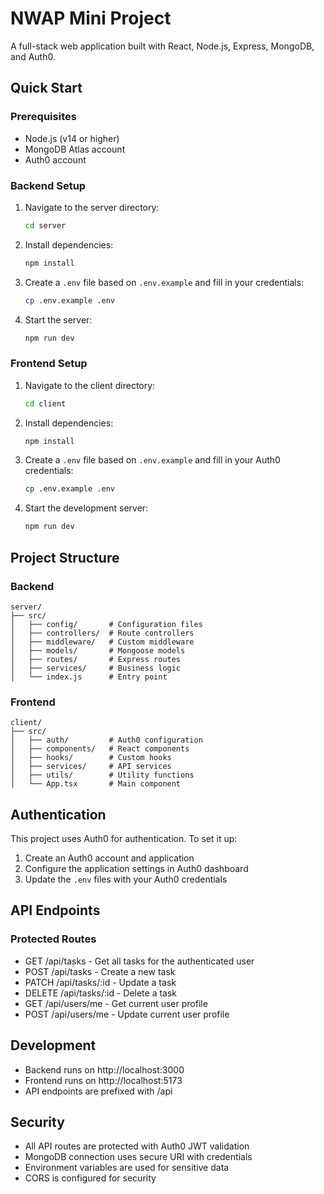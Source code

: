 # NWAP Mini Project

A full-stack web application built with React, Node.js, Express, MongoDB, and Auth0.

## Quick Start

### Prerequisites

- Node.js (v14 or higher)
- MongoDB Atlas account
- Auth0 account

### Backend Setup

1. Navigate to the server directory:
   ```bash
   cd server
   ```

2. Install dependencies:
   ```bash
   npm install
   ```

3. Create a `.env` file based on `.env.example` and fill in your credentials:
   ```bash
   cp .env.example .env
   ```

4. Start the server:
   ```bash
   npm run dev
   ```

### Frontend Setup

1. Navigate to the client directory:
   ```bash
   cd client
   ```

2. Install dependencies:
   ```bash
   npm install
   ```

3. Create a `.env` file based on `.env.example` and fill in your Auth0 credentials:
   ```bash
   cp .env.example .env
   ```

4. Start the development server:
   ```bash
   npm run dev
   ```

## Project Structure

### Backend

```
server/
├── src/
│   ├── config/       # Configuration files
│   ├── controllers/  # Route controllers
│   ├── middleware/   # Custom middleware
│   ├── models/       # Mongoose models
│   ├── routes/       # Express routes
│   ├── services/     # Business logic
│   └── index.js      # Entry point
```

### Frontend

```
client/
├── src/
│   ├── auth/         # Auth0 configuration
│   ├── components/   # React components
│   ├── hooks/        # Custom hooks
│   ├── services/     # API services
│   ├── utils/        # Utility functions
│   └── App.tsx       # Main component
```

## Authentication

This project uses Auth0 for authentication. To set it up:

1. Create an Auth0 account and application
2. Configure the application settings in Auth0 dashboard
3. Update the `.env` files with your Auth0 credentials

## API Endpoints

### Protected Routes

- GET /api/tasks - Get all tasks for the authenticated user
- POST /api/tasks - Create a new task
- PATCH /api/tasks/:id - Update a task
- DELETE /api/tasks/:id - Delete a task
- GET /api/users/me - Get current user profile
- POST /api/users/me - Update current user profile

## Development

- Backend runs on http://localhost:3000
- Frontend runs on http://localhost:5173
- API endpoints are prefixed with /api

## Security

- All API routes are protected with Auth0 JWT validation
- MongoDB connection uses secure URI with credentials
- Environment variables are used for sensitive data
- CORS is configured for security

